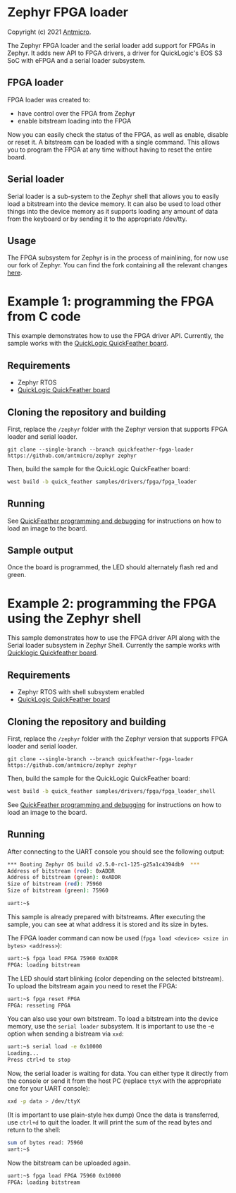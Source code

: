 # Zephyr FPGA loader
Copyright (c) 2021 [Antmicro](https://antmicro.com).

The Zephyr FPGA loader and the serial loader add support for FPGAs in Zephyr.
It adds new API to FPGA drivers, a driver for QuickLogic's EOS S3 SoC with eFPGA and a serial loader subsystem.

## FPGA loader
FPGA loader was created to:
* have control over the FPGA from Zephyr
* enable bitstream loading into the FPGA

Now you can easily check the status of the FPGA, as well as enable, disable or reset it.
A bitstream can be loaded with a single command.
This allows you to program the FPGA at any time without having to reset the entire board.

## Serial loader
Serial loader is a sub-system to the Zephyr shell that allows you to easily load a bitstream into the device memory.
It can also be used to load other things into the device memory as it supports loading any amount of data from the keyboard or by sending it to the appropriate /dev/tty.

## Usage
The FPGA subsystem for Zephyr is in the process of mainlining, for now use our fork of Zephyr.
You can find the fork containing all the relevant changes [here](https://github.com/antmicro/zephyr/tree/quickfeather-fpga-loader).

# Example 1: programming the FPGA from C code
This example demonstrates how to use the FPGA driver API.
Currently, the sample works with the [QuickLogic QuickFeather board](https://github.com/QuickLogic-Corp/quick-feather-dev-board).

## Requirements
* Zephyr RTOS
* [QuickLogic QuickFeather board](https://github.com/QuickLogic-Corp/quick-feather-dev-board)

## Cloning the repository and building
First, replace the `/zephyr` folder with the Zephyr version that supports FPGA loader and serial loader.
```
git clone --single-branch --branch quickfeather-fpga-loader https://github.com/antmicro/zephyr zephyr
```
Then, build the sample for the QuickLogic QuickFeather board:
```bash
west build -b quick_feather samples/drivers/fpga/fpga_loader
```

## Running
See [QuickFeather programming and debugging](https://docs.zephyrproject.org/latest/boards/arm/quick_feather/doc/index.html#programming-and-debugging) for instructions on how to load an image to the board.

## Sample output
Once the board is programmed, the LED should alternately flash red and green.

# Example 2: programming the FPGA using the Zephyr shell
This sample demonstrates how to use the FPGA driver API along with the Serial loader subsystem in Zephyr Shell.
Currently the sample works with [Quicklogic Quickfeather board](https://github.com/QuickLogic-Corp/quick-feather-dev-board).
 ## Requirements
* Zephyr RTOS with shell subsystem enabled
* [QuickLogic QuickFeather board](https://github.com/QuickLogic-Corp/quick-feather-dev-board)

## Cloning the repository and building
First, replace the `/zephyr` folder with the Zephyr version that supports FPGA loader and serial loader.
```
git clone --single-branch --branch quickfeather-fpga-loader https://github.com/antmicro/zephyr zephyr
```

Then, build the sample for the QuickLogic QuickFeather board:
```bash
west build -b quick_feather samples/drivers/fpga/fpga_loader_shell
```

See [QuickFeather programming and debugging](https://docs.zephyrproject.org/latest/boards/arm/quick_feather/doc/index.html#programming-and-debugging) for instructions on how to load an image to the board.

## Running
After connecting to the UART console you should see the following output:

```bash
*** Booting Zephyr OS build v2.5.0-rc1-125-g25a1c4394db9  ***
Address of bitstream (red): 0xADDR
Address of bitstream (green): 0xADDR
Size of bitstream (red): 75960
Size of bitstream (green): 75960

uart:~$
```
This sample is already prepared with bitstreams.
After executing the sample, you can see at what address it is stored and its size in bytes.

The FPGA loader command can now be used (`fpga load <device> <size in bytes> <address>`):
```bash
uart:~$ fpga load FPGA 75960 0xADDR
FPGA: loading bitstream
```
The LED should start blinking (color depending on the selected bitstream).
To upload the bitstream again you need to reset the FPGA:

```bash
uart:~$ fpga reset FPGA
FPGA: resseting FPGA
```
You can also use your own bitstream. To load a bitstream into the device memory, use the `serial loader` subsystem.
It is important to use the -e option when sending a bistream via `xxd`:
```bash
uart:~$ serial load -e 0x10000
Loading...
Press ctrl+d to stop
```
Now, the serial loader is waiting for data.
You can either type it directly from the console or send it from the host PC (replace `ttyX` with the appropriate one for your UART console):
```bash
xxd -p data > /dev/ttyX
```
(It is important to use plain-style hex dump)
Once the data is transferred, use `ctrl+d` to quit the loader.
It will print the sum of the read bytes and return to the shell:
```bash
sum of bytes read: 75960
uart:~$
```
Now the bitstream can be uploaded again.
```bash
uart:~$ fpga load FPGA 75960 0x10000
FPGA: loading bitstream
```
